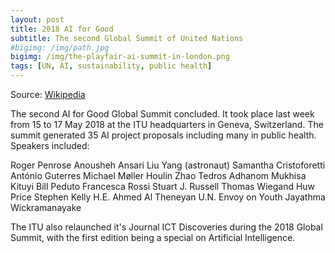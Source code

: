 ```yaml
---
layout: post
title: 2018 AI for Good 
subtitle: The second Global Summit of United Nations 
#bigimg: /img/path.jpg
bigimg: /img/the-playfair-ai-summit-in-london.png
tags: [UN, AI, sustainability, public health]
---
```



Source: [Wikipedia](https://en.wikipedia.org/wiki/AI_for_Good)

The second AI for Good Global Summit concluded.
It took place last week from 15 to 17 May 2018 at the ITU headquarters in Geneva, Switzerland.
The summit generated 35 AI project proposals including many in public health.
Speakers included:

Roger Penrose
Anousheh Ansari
Liu Yang (astronaut)
Samantha Cristoforetti
António Guterres
Michael Møller
Houlin Zhao
Tedros Adhanom
Mukhisa Kituyi
Bill Peduto
Francesca Rossi
Stuart J. Russell
Thomas Wiegand
Huw Price
Stephen Kelly
H.E. Ahmed Al Theneyan
U.N. Envoy on Youth Jayathma Wickramanayake

The ITU also relaunched it's Journal ICT Discoveries during the 2018 Global Summit, 
with the first edition being a special on Artificial Intelligence.